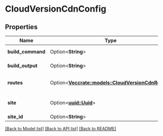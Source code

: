 # CloudVersionCdnConfig

## Properties

Name | Type | Description | Notes
------------ | ------------- | ------------- | -------------
**build_command** | Option<**String**> | Client-side configuration | [optional]
**build_output** | Option<**String**> | Client-side configuration | [optional]
**routes** | Option<[**Vec<crate::models::CloudVersionCdnRoute>**](CloudVersionCdnRoute.md)> | Multiple CDN version routes. | [optional]
**site** | Option<[**uuid::Uuid**](uuid::Uuid.md)> | A universally unique identifier. | [optional]
**site_id** | Option<**String**> | **Deprecated** | [optional]

[[Back to Model list]](../README.md#documentation-for-models) [[Back to API list]](../README.md#documentation-for-api-endpoints) [[Back to README]](../README.md)


